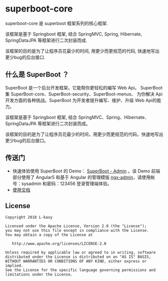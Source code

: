 # superboot-core
superboot-core 是 superboot 框架系列的核心框架.

该框架是基于 Springboot 框架, 结合 SpringMVC, Spring, Hibernate, SpringDataJPA 等框架进行二次封装而成.

该框架的目的是为了让程序员花最少的时间, 用更少而更规范的代码, 快速地写出更少bug的后台接口.

## 什么是 SuperBoot ？
SuperBoot 是一个后台开发框架。它能帮你更轻松的编写 Web Api。 SuperBoot 集 SuperBoot-core、SuperBoot-security、SuperBoot-menus、 为你解决 Api 开发方面的各种挑战。SuperBoot 为开发者提升编写、维护、升级 Web Api的能力。

该框架是基于 Springboot 框架, 结合 SpringMVC、Spring、Hibernate、SpringDataJPA 等框架进行二次封装而成。

该框架的目的是为了让程序员花最少的时间，用更少而更规范的代码，快速地写出更少bug的后台接口。

## 传送门
- 快速体验使用 SuperBoot 的 Demo： [SuperBoot - Admin](http://119.29.131.183/superboot/) 。该 Demo 前端部分使用了 Angular5 和基于 Angular 的管理模版 [ngx-admin](https://github.com/akveo/ngx-admin)，请使用帐号：sysadmin 和密码：123456 登录管理端体验。
- [使用文档](https://github.com/L-kaxy/superboot-core/wiki)

## License
```
Copyright 2018 L-kaxy

Licensed under the Apache License, Version 2.0 (the "License");
you may not use this file except in compliance with the License.
You may obtain a copy of the License at

   http://www.apache.org/licenses/LICENSE-2.0

Unless required by applicable law or agreed to in writing, software
distributed under the License is distributed on an "AS IS" BASIS,
WITHOUT WARRANTIES OR CONDITIONS OF ANY KIND, either express or implied.
See the License for the specific language governing permissions and
limitations under the License.
```
